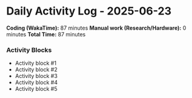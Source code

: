 # Daily Activity Log - 2025-06-23

**Coding (WakaTime):** 87 minutes
**Manual work (Research/Hardware):** 0 minutes
**Total Time:** 87 minutes

### Activity Blocks
- Activity block #1
- Activity block #2
- Activity block #3
- Activity block #4
- Activity block #5
